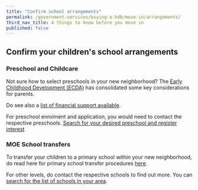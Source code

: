 ```yaml
---
title: "Confirm school arrangements"
permalink: /government-services/buying-a-hdb/move-in/arrangements/
third_nav_title: 4 things to know before you move in  
published: false
---
```


## Confirm your children's school arrangements

### Preschool and Childcare

Not sure how to select preschools in your new neighborhood? The [Early Childhood Development (ECDA)](https://www.ecda.gov.sg/Parents/Pages/Parents-Overview-of-PSE.aspx#SelectingaKindergarten) has consolidated some key considerations for parents.   

Do see also a [list of financial support available](https://www.ecda.gov.sg/Pages/Subsidies-and-Financial-Assistance.aspx).

For preschool enrolment and application, you would need to contact the respective preschools. [Search for your desired preschool and register interest](https://cms.ecda.gov.sg/prweb/IAC/zGwoaxwY6Bz0rcpuMWgTMg%5B%5B*/!STANDARD)


### MOE School transfers

To transfer your children to a primary school within your new neighborhood,  do read here for primary school transfer procedures [here](https://beta.moe.gov.sg/primary/transfers/).

For other levels, do contact the respective schools to find out more. You can [search for the list of schools in your area](https://beta.moe.gov.sg/schoolfinder/).

